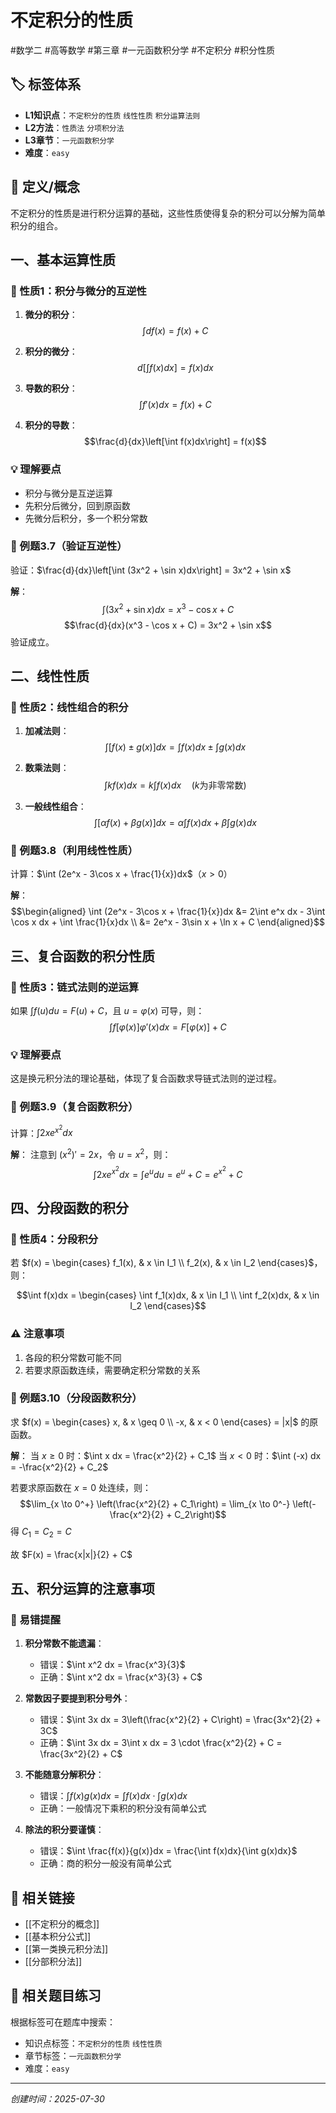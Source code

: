 # 不定积分的性质

#数学二 #高等数学 #第三章 #一元函数积分学 #不定积分 #积分性质

## 🏷️ 标签体系
- **L1知识点**：`不定积分的性质` `线性性质` `积分运算法则`
- **L2方法**：`性质法` `分项积分法`
- **L3章节**：`一元函数积分学`
- **难度**：`easy`

## 📖 定义/概念

不定积分的性质是进行积分运算的基础，这些性质使得复杂的积分可以分解为简单积分的组合。

## 一、基本运算性质

### 🔑 性质1：积分与微分的互逆性

1. **微分的积分**：
   $$\int df(x) = f(x) + C$$
   
2. **积分的微分**：
   $$d\left[\int f(x)dx\right] = f(x)dx$$
   
3. **导数的积分**：
   $$\int f'(x)dx = f(x) + C$$
   
4. **积分的导数**：
   $$\frac{d}{dx}\left[\int f(x)dx\right] = f(x)$$

### 💡 理解要点
- 积分与微分是互逆运算
- 先积分后微分，回到原函数
- 先微分后积分，多一个积分常数

### 📐 例题3.7（验证互逆性）
验证：$\frac{d}{dx}\left[\int (3x^2 + \sin x)dx\right] = 3x^2 + \sin x$

**解**：
$$\int (3x^2 + \sin x)dx = x^3 - \cos x + C$$
$$\frac{d}{dx}(x^3 - \cos x + C) = 3x^2 + \sin x$$
验证成立。

## 二、线性性质

### 🔑 性质2：线性组合的积分

1. **加减法则**：
   $$\int [f(x) \pm g(x)]dx = \int f(x)dx \pm \int g(x)dx$$
   
2. **数乘法则**：
   $$\int kf(x)dx = k\int f(x)dx \quad (k \text{为非零常数})$$
   
3. **一般线性组合**：
   $$\int [\alpha f(x) + \beta g(x)]dx = \alpha\int f(x)dx + \beta\int g(x)dx$$

### 📐 例题3.8（利用线性性质）
计算：$\int (2e^x - 3\cos x + \frac{1}{x})dx$（$x > 0$）

**解**：
$$\begin{aligned}
\int (2e^x - 3\cos x + \frac{1}{x})dx &= 2\int e^x dx - 3\int \cos x dx + \int \frac{1}{x}dx \\
&= 2e^x - 3\sin x + \ln x + C
\end{aligned}$$

## 三、复合函数的积分性质

### 🔑 性质3：链式法则的逆运算

如果 $\int f(u)du = F(u) + C$，且 $u = \varphi(x)$ 可导，则：
$$\int f[\varphi(x)]\varphi'(x)dx = F[\varphi(x)] + C$$

### 💡 理解要点
这是换元积分法的理论基础，体现了复合函数求导链式法则的逆过程。

### 📐 例题3.9（复合函数积分）
计算：$\int 2x e^{x^2} dx$

**解**：
注意到 $(x^2)' = 2x$，令 $u = x^2$，则：
$$\int 2x e^{x^2} dx = \int e^u du = e^u + C = e^{x^2} + C$$

## 四、分段函数的积分

### 🔑 性质4：分段积分

若 $f(x) = \begin{cases} f_1(x), & x \in I_1 \\ f_2(x), & x \in I_2 \end{cases}$，则：

$$\int f(x)dx = \begin{cases} \int f_1(x)dx, & x \in I_1 \\ \int f_2(x)dx, & x \in I_2 \end{cases}$$

### ⚠️ 注意事项
1. 各段的积分常数可能不同
2. 若要求原函数连续，需要确定积分常数的关系

### 📐 例题3.10（分段函数积分）
求 $f(x) = \begin{cases} x, & x \geq 0 \\ -x, & x < 0 \end{cases} = |x|$ 的原函数。

**解**：
当 $x \geq 0$ 时：$\int x dx = \frac{x^2}{2} + C_1$
当 $x < 0$ 时：$\int (-x) dx = -\frac{x^2}{2} + C_2$

若要求原函数在 $x = 0$ 处连续，则：
$$\lim_{x \to 0^+} \left(\frac{x^2}{2} + C_1\right) = \lim_{x \to 0^-} \left(-\frac{x^2}{2} + C_2\right)$$
得 $C_1 = C_2 = C$

故 $F(x) = \frac{x|x|}{2} + C$

## 五、积分运算的注意事项

### 🎯 易错提醒

1. **积分常数不能遗漏**：
   - 错误：$\int x^2 dx = \frac{x^3}{3}$
   - 正确：$\int x^2 dx = \frac{x^3}{3} + C$

2. **常数因子要提到积分号外**：
   - 错误：$\int 3x dx = 3\left(\frac{x^2}{2} + C\right) = \frac{3x^2}{2} + 3C$
   - 正确：$\int 3x dx = 3\int x dx = 3 \cdot \frac{x^2}{2} + C = \frac{3x^2}{2} + C$

3. **不能随意分解积分**：
   - 错误：$\int f(x)g(x)dx = \int f(x)dx \cdot \int g(x)dx$
   - 正确：一般情况下乘积的积分没有简单公式

4. **除法的积分要谨慎**：
   - 错误：$\int \frac{f(x)}{g(x)}dx = \frac{\int f(x)dx}{\int g(x)dx}$
   - 正确：商的积分一般没有简单公式

## 🔗 相关链接
- [[不定积分的概念]]
- [[基本积分公式]]
- [[第一类换元积分法]]
- [[分部积分法]]

## 🔗 相关题目练习
根据标签可在题库中搜索：
- 知识点标签：`不定积分的性质` `线性性质`
- 章节标签：`一元函数积分学`
- 难度：`easy`

---
*创建时间：2025-07-30*